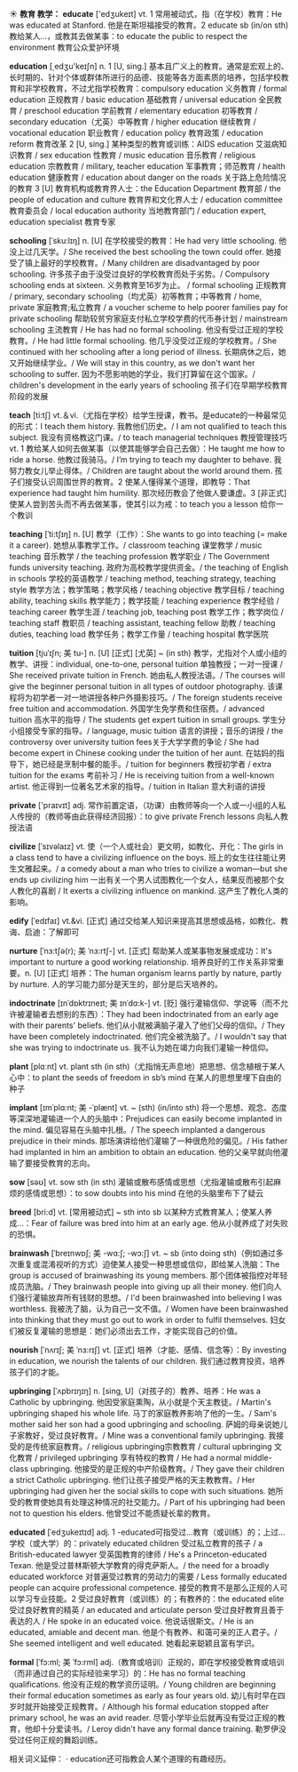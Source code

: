☀ <span class="category">**教育 教学：**</span>
<span class="vocabulary">**educate**</span> ['edʒukeɪt] 
<span class="definition">vt. 1 常用被动式，指（在学校）教育：</span>He was educated at Stanford. 他是在斯坦福接受的教育。<span class="definition">2 educate sb (in/on sth) 教给某人…，或教其去做某事：</span>to educate the public to respect the environment 教育公众爱护环境 

<span class="vocabulary">**education**</span> [͵edʒu'keɪʃn] 
<span class="definition">n. 1 [U, sing.] 基本且广义上的教育。通常是宏观上的、长时期的、针对个体或群体所进行的品德、技能等各方面素质的培养，包括学校教育和非学校教育，不过尤指学校教育：</span>compulsory education 义务教育 / formal education 正规教育 / basic education 基础教育 / universal education 全民教育 / preschool education 学前教育 / elementary education 初等教育 / secondary education（尤英）中等教育 / higher education 继续教育 / vocational education 职业教育 / education policy 教育政策 / education reform 教育改革 <span class="definition">2 [U, sing.] 某种类型的教育或训练：</span>AIDS education 艾滋病知识教育 / sex education 性教育 / music education 音乐教育 / religious education 宗教教育 / military, teacher education 军事教育；师范教育 / health education 健康教育 / education about danger on the roads 关于路上危险情况的教育 <span class="definition">3 [U] 教育机构或教育界人士：</span>the Education Department 教育部 / the people of education and culture 教育界和文化界人士 / education committee 教育委员会 / local education authority 当地教育部门 / education expert, education specialist 教育专家
           
<span class="vocabulary">**schooling**</span> [ˈsku:lɪŋ]
<span class="definition">n. [U] 在学校接受的教育：</span>He had very little schooling. 他没上过几天学。/ She received the best schooling the town could offer. 她接受了镇上最好的学校教育。/ Many children are disadvantaged by poor schooling. 许多孩子由于没受过良好的学校教育而处于劣势。/ Compulsory schooling ends at sixteen. 义务教育至16岁为止。 / formal schooling 正规教育 / primary, secondary schooling（均尤英）初等教育；中等教育 / home, private 家庭教育;私立教育 / a voucher scheme to help poorer families pay for private schooling 帮助较贫穷家庭支付私立学校学费的代币券计划 / mainstream schooling 主流教育 / He has had no formal schooling. 他没有受过正规的学校教育。/ He had little formal schooling. 他几乎没受过正规的学校教育。/ She continued with her schooling after a long period of illness. 长期病休之后，她又开始继续学业。/ We will stay in this country, as we don't want her schooling to suffer. 因为不愿影响她的学业，我们打算留在这个国家。/ children's development in the early years of schooling 孩子们在早期学校教育阶段的发展

<span class="vocabulary">**teach**</span> [ti:tʃ] 
<span class="definition">vt.＆vi.（尤指在学校）给学生授课，教书。是educate的一种最常见的形式：</span>I teach them history. 我教他们历史。/ I am not qualified to teach this subject. 我没有资格教这门课。/ to teach managerial techniques 教授管理技巧 <span class="definition">vt. 1 教给某人如何去做某事（以使其能够学会自己去做）：</span>He taught me how to ride a horse. 他教过我骑马。/ I’m trying to teach my daughter to behave. 我努力教女儿举止得体。/ Children are taught about the world around them. 孩子们接受认识周围世界的教育。<span class="definition">2 使某人懂得某个道理，即教导：</span>That experience had taught him humility. 那次经历教会了他做人要谦虚。<span class="definition">3 [非正式] 使某人尝到苦头而不再去做某事，使其引以为戒：</span>to teach you a lesson 给你一个教训
           
<span class="vocabulary">**teaching**</span> [ˈti:tʃɪŋ]
<span class="definition">n. [U] 教学（工作）：</span>She wants to go into teaching (= make it a career). 她想从事教学工作。/ classroom teaching 课堂教学 / music teaching 音乐教学 / the teaching profession 教学职业 / The Government funds university teaching. 政府为高校教学提供资金。/ the teaching of English in schools 学校的英语教学 / teaching method, teaching strategy, teaching style 教学方法；教学策略；教学风格 / teaching objective 教学目标 / teaching ability, teaching skills 教学能力；教学技能 / teaching experience 教学经验 / teaching career 教学生涯 / teaching job, teaching post 教学工作；教学岗位 / teaching staff 教职员 / teaching assistant, teaching fellow 助教 / teaching duties, teaching load 教学任务；教学工作量 / teaching hospital 教学医院

<span class="vocabulary">**tuition**</span> [tjuˈɪʃn; 美 tu-]
<span class="definition">n. [U] [正式] [尤英] ~ (in sth) 教学，尤指对个人或小组的教学、讲授：</span>individual, one-to-one, personal tuition 单独教授；一对一授课 / She received private tuition in French. 她由私人教授法语。/ The courses will give the beginner personal tuition in all types of outdoor photography. 该课程将为初学者一对一地讲授各种户外摄影技巧。/ The foreign students receive free tuition and accommodation. 外国学生免学费和住宿费。/ advanced tuition 高水平的指导 / The students get expert tuition in small groups. 学生分小组接受专家的指导。/ language, music tuition 语言的讲授；音乐的讲授 / the controversy over university tuition fees关于大学学费的争论 / She had become expert in Chinese cooking under the tuition of her aunt. 在姑妈的指导下，她已经是烹制中餐的能手。/ tuition for beginners 教授初学者 / extra tuition for the exams 考前补习 / He is receiving tuition from a well-known artist. 他正得到一位著名艺术家的指导。/ tuition in Italian 意大利语的讲授

<span class="vocabulary">**private**</span> ['praɪvɪt] 
<span class="definition">adj. 常作前置定语，（功课）由教师等向一个人或一小组的人私人传授的（教师等由此获得经济回报）：</span>to give private French lessons 向私人教授法语
           
<span class="vocabulary">**civilize**</span> [ˈsɪvəlaɪz]
<span class="definition">vt. 使（一个人或社会）更文明，如教化、开化：</span>The girls in a class tend to have a civilizing influence on the boys. 班上的女生往往能让男生文雅起来。/ a comedy about a man who tries to civilize a woman—but she ends up civilizing him 一出有关一个男人试图教化一个女人，结果反而被那个女人教化的喜剧 / It exerts a civilizing influence on mankind. 这产生了教化人类的影响。

<span class="vocabulary">**edify**</span> [ˈedɪfaɪ]
<span class="definition">vt.&vi. [正式] 通过交给某人知识来提高其思想或品格，如教化、教诲、启迪：</span>了解即可
            
<span class="vocabulary">**nurture**</span> [ˈnɜ:tʃə(r); 美 ˈnɜ:rtʃ-]
<span class="definition">vt. [正式] 帮助某人或某事物发展或成功：</span>It's important to nurture a good working relationship. 培养良好的工作关系非常重要。<span class="definition">n. [U] [正式] 培养：</span>The human organism learns partly by nature, partly by nurture. 人的学习能力部分是天生的，部分是后天培养的。

<span class="vocabulary">**indoctrinate**</span> [ɪnˈdɒktrɪneɪt; 美 ɪnˈdɑ:k-]
<span class="definition">vt. [贬] 强行灌输信仰、学说等（而不允许被灌输者去想别的东西）：</span>They had been indoctrinated from an early age with their parents' beliefs. 他们从小就被满脑子灌入了他们父母的信仰。/ They have been completely indoctrinated. 他们完全被洗脑了。/ I wouldn't say that she was trying to indoctrinate us. 我不认为她在竭力向我们灌输一种信仰。

<span class="vocabulary">**plant**</span> [plɑːnt] 
<span class="definition">vt. plant sth (in sth)（尤指悄无声息地）把思想、信念植根于某人心中：</span>to plant the seeds of freedom in sb’s mind 在某人的思想里埋下自由的种子
           
<span class="vocabulary">**implant**</span> [ɪmˈplɑ:nt; 美 -ˈplænt]
<span class="definition">vt. ~ (sth) (in/into sth) 将一个思想、观念、态度等深深地灌输进一个人的头脑中：</span>Prejudices can easily become implanted in the mind. 偏见容易在头脑中扎根。/ The speech implanted a dangerous prejudice in their minds. 那场演讲给他们灌输了一种很危险的偏见。/ His father had implanted in him an ambition to obtain an education. 他的父亲早就向他灌输了要接受教育的志向。

<span class="vocabulary">**sow**</span> [səʊ] 
<span class="definition">vt. sow sth (in sth) 灌输或散布感情或思想（尤指灌输或散布引起麻烦的感情或思想）：</span>to sow doubts into his mind 在他的头脑里布下了疑云          
           
<span class="vocabulary">**breed**</span> [bri:d]
<span class="definition">vt. [常用被动式] ~ sth into sb 以某种方式教育某人；使某人养成…：</span>Fear of failure was bred into him at an early age. 他从小就养成了对失败的恐惧。

<span class="vocabulary">**brainwash**</span> [ˈbreɪnwɒʃ; 美 -wɑ:ʃ; -wɔ:ʃ]
<span class="definition">vt. ~ sb (into doing sth)（例如通过多次重复或混淆视听的方式）迫使某人接受一种思想或信仰，即给某人洗脑：</span>The group is accused of brainwashing its young members. 那个团体被指控对年轻成员洗脑。/ They brainwash people into giving up all their money. 他们向人们强行灌输放弃所有钱财的思想。/ I'd been brainwashed into believing I was worthless. 我被洗了脑，认为自己一文不值。/ Women have been brainwashed into thinking that they must go out to work in order to fulfil themselves. 妇女们被反复灌输的思想是：她们必须出去工作，才能实现自己的价值。
                 
<span class="vocabulary">**nourish**</span> [ˈnʌrɪʃ; 美 ˈnɜ:rɪʃ]
<span class="definition">vt. [正式] 培养（才能、感情、信念等）：</span>By investing in education, we nourish the talents of our children. 我们通过教育投资，培养孩子们的才能。                
           
<span class="vocabulary">**upbringing**</span> [ˈʌpbrɪŋɪŋ]
<span class="definition">n. [sing, U]（对孩子的）教养、培养：</span>He was a Catholic by upbringing. 他因受家庭熏陶，从小就是个天主教徒。/ Martin's upbringing shaped his whole life. 马丁的家庭教养影响了他的一生。/ Sam's mother said her son had a good upbringing and schooling. 萨姆的母亲说她儿子家教好，受过良好教育。/ Mine was a conventional family upbringing. 我接受的是传统家庭教育。/ religious upbringing宗教教育 / cultural upbringing 文化教育 / privileged upbringing 享有特权的教育 / He had a normal middle-class upbringing. 他接受的是正规的中产阶级教育。/ They gave their children a strict Catholic upbringing. 他们让孩子接受严格的天主教教育。/ Her upbringing had given her the social skills to cope with such situations. 她所受的教育使她具有处理这种情况的社交能力。/ Part of his upbringing had been not to question his elders. 他曾受过不能质疑长辈的教育。

<span class="vocabulary">**educated**</span> [ˈedʒukeɪtɪd]
<span class="definition">adj. 1 -educated可指受过…教育（或训练）的；上过…学校（或大学）的：</span>privately educated children 受过私立教育的孩子 / a British-educated lawyer 受英国教育的律师 / He's a Princeton-educated Texan. 他是受过普林斯顿大学教育的得克萨斯人。/ the need for a broadly educated workforce 对普遍受过教育的劳动力的需要 / Less formally educated people can acquire professional competence. 接受的教育不是那么正规的人可以学习专业技能。<span class="definition">2 受过良好教育（或训练）的；有教养的：</span>the educated elite 受过良好教育的精英 / an educated and articulate person 受过良好教育且善于表达的人 / He spoke in an educated voice. 他说话很斯文。/ He is an educated, amiable and decent man. 他是个有教养、和蔼可亲的正人君子。/ She seemed intelligent and well educated. 她看起来聪颖且富有学识。

<span class="vocabulary">**formal**</span> [ˈfɔ:ml; 美 ˈfɔ:rml]
<span class="definition">adj.（教育或培训）正规的，即在学校接受教育或培训（而非通过自己的实际经验来学习）的：</span>He has no formal teaching qualifications. 他没有正规的教学资历证明。/ Young children are beginning their formal education sometimes as early as four years old. 幼儿有时早在四岁时就开始接受正规教育。/ Although his formal education stopped after primary school, he was an avid reader. 尽管小学毕业后就再没有受过正规的教育，他却十分爱读书。/ Leroy didn't have any formal dance training. 勒罗伊没受过任何正规的舞蹈训练。

相关词义延伸：
· education还可指教会人某个道理的有趣经历。


